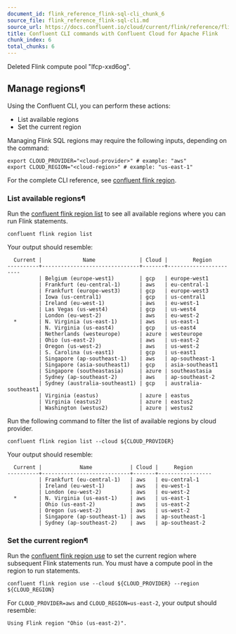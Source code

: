 ```yaml
---
document_id: flink_reference_flink-sql-cli_chunk_6
source_file: flink_reference_flink-sql-cli.md
source_url: https://docs.confluent.io/cloud/current/flink/reference/flink-sql-cli.html
title: Confluent CLI commands with Confluent Cloud for Apache Flink
chunk_index: 6
total_chunks: 6
---
```


Deleted Flink compute pool "lfcp-xxd6og".

## Manage regions¶

Using the Confluent CLI, you can perform these actions:

  * List available regions
  * Set the current region

Managing Flink SQL regions may require the following inputs, depending on the command:

    export CLOUD_PROVIDER="<cloud-provider>" # example: "aws"
    export CLOUD_REGION="<cloud-region>" # example: "us-east-1"

For the complete CLI reference, see [confluent flink region](https://docs.confluent.io/confluent-cli/current/command-reference/flink/region/index.html).

### List available regions¶

Run the [confluent flink region list](https://docs.confluent.io/confluent-cli/current/command-reference/flink/region/confluent_flink_region_list.html) to see all available regions where you can run Flink statements.

    confluent flink region list

Your output should resemble:

      Current |             Name              | Cloud |        Region
    ----------+-------------------------------+-------+-----------------------
              | Belgium (europe-west1)        | gcp   | europe-west1
              | Frankfurt (eu-central-1)      | aws   | eu-central-1
              | Frankfurt (europe-west3)      | gcp   | europe-west3
              | Iowa (us-central1)            | gcp   | us-central1
              | Ireland (eu-west-1)           | aws   | eu-west-1
              | Las Vegas (us-west4)          | gcp   | us-west4
              | London (eu-west-2)            | aws   | eu-west-2
      *       | N. Virginia (us-east-1)       | aws   | us-east-1
              | N. Virginia (us-east4)        | gcp   | us-east4
              | Netherlands (westeurope)      | azure | westeurope
              | Ohio (us-east-2)              | aws   | us-east-2
              | Oregon (us-west-2)            | aws   | us-west-2
              | S. Carolina (us-east1)        | gcp   | us-east1
              | Singapore (ap-southeast-1)    | aws   | ap-southeast-1
              | Singapore (asia-southeast1)   | gcp   | asia-southeast1
              | Singapore (southeastasia)     | azure | southeastasia
              | Sydney (ap-southeast-2)       | aws   | ap-southeast-2
              | Sydney (australia-southeast1) | gcp   | australia-southeast1
              | Virginia (eastus)             | azure | eastus
              | Virginia (eastus2)            | azure | eastus2
              | Washington (westus2)          | azure | westus2

Run the following command to filter the list of available regions by cloud provider.

    confluent flink region list --cloud ${CLOUD_PROVIDER}

Your output should resemble:

      Current |            Name            | Cloud |     Region
    ----------+----------------------------+-------+-----------------
              | Frankfurt (eu-central-1)   | aws   | eu-central-1
              | Ireland (eu-west-1)        | aws   | eu-west-1
              | London (eu-west-2)         | aws   | eu-west-2
      *       | N. Virginia (us-east-1)    | aws   | us-east-1
              | Ohio (us-east-2)           | aws   | us-east-2
              | Oregon (us-west-2)         | aws   | us-west-2
              | Singapore (ap-southeast-1) | aws   | ap-southeast-1
              | Sydney (ap-southeast-2)    | aws   | ap-southeast-2

### Set the current region¶

Run the [confluent flink region use](https://docs.confluent.io/confluent-cli/current/command-reference/flink/region/confluent_flink_region_use.html) to set the current region where subsequent Flink statements run. You must have a compute pool in the region to run statements.

    confluent flink region use --cloud ${CLOUD_PROVIDER} --region ${CLOUD_REGION}

For `CLOUD_PROVIDER=aws` and `CLOUD_REGION=us-east-2`, your output should resemble:

    Using Flink region "Ohio (us-east-2)".
